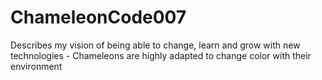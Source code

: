 # ChameleonCode007
Describes my vision of being able to change, learn and grow with new technologies - Chameleons are highly adapted to change color with their environment
